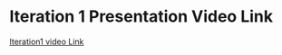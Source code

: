 # Iteration 1 Presentation Video Link

[Iteration1 video Link](https://drive.google.com/file/d/1X3_xXk2ACKTjj3HSGltLlVavlEuIQ-mb/view?usp=sharing)


